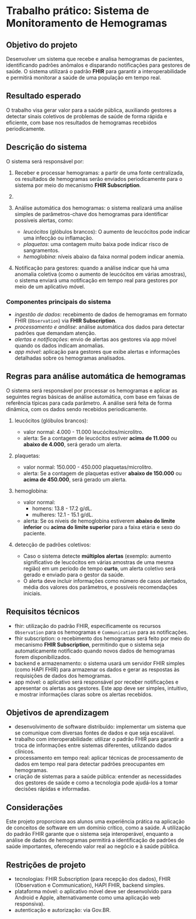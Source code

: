 # Trabalho prático: Sistema de Monitoramento de Hemogramas

## Objetivo do projeto
Desenvolver um sistema que recebe e analisa hemogramas de pacientes, identificando padrões anômalos e disparando notificações para gestores de saúde. O sistema utilizará o padrão **FHIR** para garantir a interoperabilidade e permitirá monitorar a saúde de uma população em tempo real.

## Resultado esperado
O trabalho visa gerar valor para a saúde pública, auxiliando gestores a detectar sinais coletivos de problemas de saúde de forma rápida e eficiente, com base nos resultados de hemogramas recebidos periodicamente.

## Descrição do sistema
O sistema será responsável por:

1. Receber e processar hemogramas: a partir de uma fonte centralizada, os resultados de hemogramas serão enviados periodicamente para o sistema por meio do mecanismo **FHIR Subscription**.
2. 
3. Análise automática dos hemogramas: o sistema realizará uma análise simples de parâmetros-chave dos hemogramas para identificar possíveis alertas, como:
   - *leucócitos* (glóbulos brancos): O aumento de leucócitos pode indicar uma infecção ou inflamação.
   - *plaquetas*: uma contagem muito baixa pode indicar risco de sangramentos.
   - *hemoglobina*: níveis abaixo da faixa normal podem indicar anemia.
     
4. Notificação para gestores: quando a análise indicar que há uma anomalia coletiva (como o aumento de leucócitos em várias amostras), o sistema enviará uma notificação em tempo real para gestores por meio de um aplicativo móvel.

### Componentes principais do sistema
- *ingestão de dados*: recebimento de dados de hemogramas em formato FHIR (`Observation`) via **FHIR Subscription**.
- *processamento e análise*: análise automática dos dados para detectar padrões que demandam atenção.
- *alertas e notificações*: envio de alertas aos gestores via app móvel quando os dados indicam anomalias.
- *app móvel*: aplicação para gestores que exibe alertas e informações detalhadas sobre os hemogramas analisados.

## Regras para análise automática de hemogramas
O sistema será responsável por processar os hemogramas e aplicar as seguintes regras básicas de análise automática, com base em faixas de referência típicas para cada parâmetro. A análise será feita de forma dinâmica, com os dados sendo recebidos periodicamente.

1. leucócitos (glóbulos brancos):
   - valor normal: 4.000 - 11.000 leucócitos/microlitro.
   - alerta: Se a contagem de leucócitos estiver **acima de 11.000** ou **abaixo de 4.000**, será gerado um alerta.
   
2. plaquetas:
   - valor normal: 150.000 - 450.000 plaquetas/microlitro.
   - alerta: Se a contagem de plaquetas estiver **abaixo de 150.000** ou **acima de 450.000**, será gerado um alerta.
   
3. hemoglobina:
   - valor normal:
     - homens: 13.8 - 17.2 g/dL.
     - mulheres: 12.1 - 15.1 g/dL.
   - alerta: Se os níveis de hemoglobina estiverem **abaixo do limite inferior** ou **acima do limite superior** para a faixa etária e sexo do paciente.

4. detecção de padrões coletivos:
   - Caso o sistema detecte **múltiplos alertas** (exemplo: aumento significativo de leucócitos em várias amostras de uma mesma região) em um período de tempo **curto**, um alerta coletivo será gerado e enviado para o gestor da saúde.
   - O alerta deve incluir informações como número de casos alertados, média dos valores dos parâmetros, e possíveis recomendações iniciais.

## Requisitos técnicos
- fhir: utilização do padrão FHIR, especificamente os recursos `Observation` para os hemogramas e `Communication` para as notificações.
- fhir subscription: o recebimento dos hemogramas será feito por meio do mecanismo **FHIR Subscription**, permitindo que o sistema seja automaticamente notificado quando novos dados de hemogramas forem disponibilizados.
- backend e armazenamento: o sistema usará um servidor FHIR simples (como HAPI FHIR) para armazenar os dados e gerar as respostas às requisições de dados dos hemogramas.
- app móvel: o aplicativo será responsável por receber notificações e apresentar os alertas aos gestores. Este app deve ser simples, intuitivo, e mostrar informações claras sobre os alertas recebidos.

## Objetivos de aprendizagem
- desenvolvimento de software distribuído: implementar um sistema que se comunique com diversas fontes de dados e que seja escalável.
- trabalho com interoperabilidade: utilizar o padrão FHIR para garantir a troca de informações entre sistemas diferentes, utilizando dados clínicos.
- processamento em tempo real: aplicar técnicas de processamento de dados em tempo real para detectar padrões preocupantes em hemogramas.
- criação de sistemas para a saúde pública: entender as necessidades dos gestores de saúde e como a tecnologia pode ajudá-los a tomar decisões rápidas e informadas.

## Considerações
Este projeto proporciona aos alunos uma experiência prática na aplicação de conceitos de software em um domínio crítico, como a saúde. A utilização do padrão FHIR garante que o sistema seja interoperável, enquanto a análise de dados de hemogramas permitirá a identificação de padrões de saúde importantes, oferecendo valor real ao negócio e à saúde pública.

## Restrições de projeto
- tecnologias: FHIR Subscription (para recepção dos dados), FHIR (Observation e Communication), HAPI FHIR, backend simples.
- plataforma móvel: o aplicativo móvel deve ser desenvolvido para Android e Apple, alternativamente como uma aplicação web responsiva).
- autenticação e autorização: via Gov.BR.

